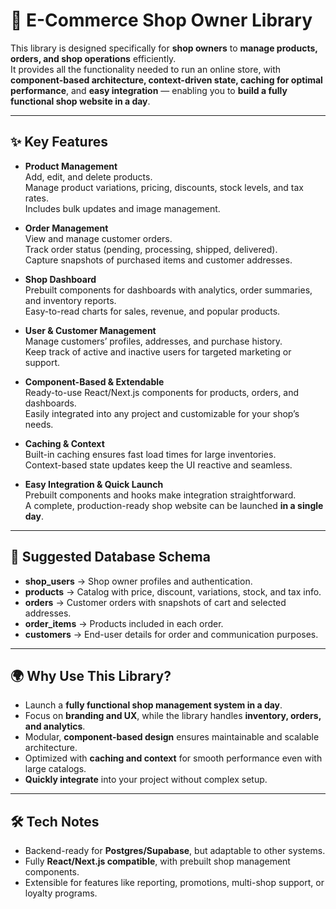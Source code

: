 # 🏪 E-Commerce Shop Owner Library

This library is designed specifically for **shop owners** to **manage products, orders, and shop operations** efficiently.  
It provides all the functionality needed to run an online store, with **component-based architecture, context-driven state, caching for optimal performance**, and **easy integration** — enabling you to **build a fully functional shop website in a day**.

---

## ✨ Key Features

- **Product Management**  
  Add, edit, and delete products.  
  Manage product variations, pricing, discounts, stock levels, and tax rates.  
  Includes bulk updates and image management.

- **Order Management**  
  View and manage customer orders.  
  Track order status (pending, processing, shipped, delivered).  
  Capture snapshots of purchased items and customer addresses.

- **Shop Dashboard**  
  Prebuilt components for dashboards with analytics, order summaries, and inventory reports.  
  Easy-to-read charts for sales, revenue, and popular products.

- **User & Customer Management**  
  Manage customers’ profiles, addresses, and purchase history.  
  Keep track of active and inactive users for targeted marketing or support.

- **Component-Based & Extendable**  
  Ready-to-use React/Next.js components for products, orders, and dashboards.  
  Easily integrated into any project and customizable for your shop’s needs.

- **Caching & Context**  
  Built-in caching ensures fast load times for large inventories.  
  Context-based state updates keep the UI reactive and seamless.

- **Easy Integration & Quick Launch**  
  Prebuilt components and hooks make integration straightforward.  
  A complete, production-ready shop website can be launched **in a single day**.

---

## 📂 Suggested Database Schema

- **shop_users** → Shop owner profiles and authentication.  
- **products** → Catalog with price, discount, variations, stock, and tax info.  
- **orders** → Customer orders with snapshots of cart and selected addresses.  
- **order_items** → Products included in each order.  
- **customers** → End-user details for order and communication purposes.  

---

## 🌍 Why Use This Library?

- Launch a **fully functional shop management system in a day**.  
- Focus on **branding and UX**, while the library handles **inventory, orders, and analytics**.  
- Modular, **component-based design** ensures maintainable and scalable architecture.  
- Optimized with **caching and context** for smooth performance even with large catalogs.  
- **Quickly integrate** into your project without complex setup.

---

## 🛠️ Tech Notes

- Backend-ready for **Postgres/Supabase**, but adaptable to other systems.  
- Fully **React/Next.js compatible**, with prebuilt shop management components.  
- Extensible for features like reporting, promotions, multi-shop support, or loyalty programs.  


